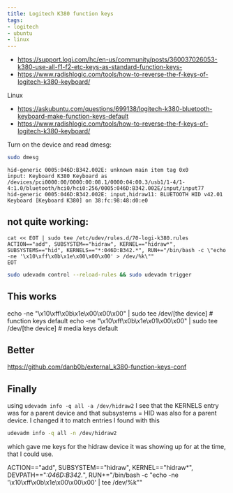 ```yaml
---
title: Logitech K380 function keys
tags:
- logitech
- ubuntu
- linux
---
```


* <https://support.logi.com/hc/en-us/community/posts/360037026053-k380-use-all-f1-f2-etc-keys-as-standard-function-keys->
* <https://www.radishlogic.com/tools/how-to-reverse-the-f-keys-of-logitech-k380-keyboard/>

Linux

* <https://askubuntu.com/questions/699138/logitech-k380-bluetooth-keyboard-make-function-keys-default>
* <https://www.radishlogic.com/tools/how-to-reverse-the-f-keys-of-logitech-k380-keyboard/>

Turn on the device and read dmesg:

```bash
sudo dmesg
```

```
hid-generic 0005:046D:B342.002E: unknown main item tag 0x0
input: Keyboard K380 Keyboard as /devices/pci0000:00/0000:00:08.1/0000:04:00.3/usb1/1-4/1-4:1.0/bluetooth/hci0/hci0:256/0005:046D:B342.002E/input/input77
hid-generic 0005:046D:B342.002E: input,hidraw11: BLUETOOTH HID v42.01 Keyboard [Keyboard K380] on 38:fc:98:48:d0:e0
```

## not quite working:

```
cat << EOT | sudo tee /etc/udev/rules.d/70-logi-k380.rules
ACTION=="add", SUBSYSTEM=="hidraw", KERNEL=="hidraw*", SUBSYSTEMS=="hid", KERNELS=="*:046D:B342.*", RUN+="/bin/bash -c \"echo -ne '\x10\xff\x0b\x1e\x00\x00\x00' > /dev/%k\""
EOT
```

```bash
sudo udevadm control --reload-rules && sudo udevadm trigger
```

## This works

echo -ne "\x10\xff\x0b\x1e\x00\x00\x00" | sudo tee /dev/[the device] # function keys default
echo -ne "\x10\xff\x0b\x1e\x01\x00\x00" | sudo tee /dev/[the device] # media keys default


## Better

<https://github.com/danb0b/external_k380-function-keys-conf>

## Finally

using ```udevadm info -q all -a /dev/hidraw2``` I see that the KERNELS entry was for a parent device and that subsystems  = HID was also for a parent device.  I changed it to match entries I found with this

```bash
udevadm info -q all -n /dev/hidraw2
```

which gave me keys for the hidraw device it was showing up for at the time, that I could use.

ACTION=="add", SUBSYSTEM=="hidraw", KERNEL=="hidraw*", DEVPATH=="*:046D:B342.*", RUN+="/bin/bash -c \"echo -ne '\x10\xff\x0b\x1e\x00\x00\x00' | tee /dev/%k\""
